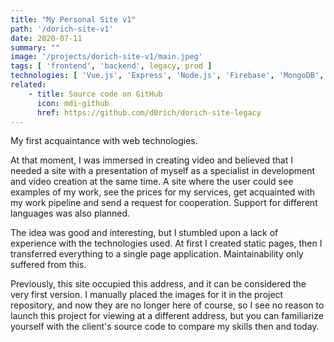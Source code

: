 ```yaml
---
title: "My Personal Site v1"
path: '/dorich-site-v1'
date: 2020-07-11
summary: ""
image: '/projects/dorich-site-v1/main.jpeg'
tags: [ 'frontend', 'backend', legacy, prod ]
technologies: [ 'Vue.js', 'Express', 'Node.js', 'Firebase', 'MongoDB', Mongoose]
related:
    - title: Source code on GitHub
      icon: mdi-github
      href: https://github.com/d0rich/dorich-site-legacy
---
```

My first acquaintance with web technologies.

At that moment, I was immersed in creating video and believed that I needed a site with a presentation of myself as a specialist in development and video creation at the same time. A site where the user could see examples of my work, see the prices for my services, get acquainted with my work pipeline and send a request for cooperation. Support for different languages was also planned.

The idea was good and interesting, but I stumbled upon a lack of experience with the technologies used. At first I created static pages, then I transferred everything to a single page application. Maintainability only suffered from this.

Previously, this site occupied this address, and it can be considered the very first version. I manually placed the images for it in the project repository, and now they are no longer here of course, so I see no reason to launch this project for viewing at a different address, but you can familiarize yourself with the client's source code to compare my skills then and today.
